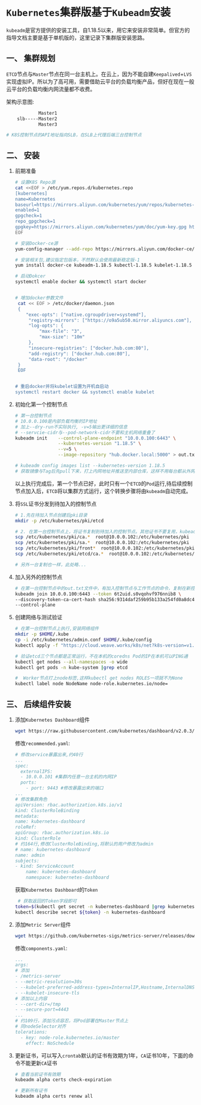 # `Kubernetes`集群版基于`Kubeadm`安装

`kubeadm`是官方提供的安装工具，自1.18.5以来，用它来安装非常简单。但官方的指导文档主要是基于单机版的，这里记录下集群版安装思路。

## 一、 集群规划

`ETCD`节点与`Master`节点在同一台主机上。在云上，因为不能自建`Keepalived`+`LVS`实现虚拟IP。所以为了高可用，需要借助云平台的负载均衡产品，但好在现在一般云平台的负载均衡内网流量都不收费。

架构示意图:

```bash
            Master1
    slb-----Master2
            Master3

# K8S控制节点的API地址指向SLB，在SLB上代理后端三台控制节点
```

## 二、 安装

1. 前期准备

    ```bash
    # 设置K8S Repo源
    cat <<EOF > /etc/yum.repos.d/kubernetes.repo
    [kubernetes]
    name=Kubernetes
    baseurl=https://mirrors.aliyun.com/kubernetes/yum/repos/kubernetes-el7-x86_64/
    enabled=1
    gpgcheck=1
    repo_gpgcheck=1
    gpgkey=https://mirrors.aliyun.com/kubernetes/yum/doc/yum-key.gpg https://mirrors.aliyun.com/kubernetes/yum/doc/rpm-package-key.gpg
    EOF

    # 安装Docker-ce源
    yum-config-manager --add-repo https://mirrors.aliyun.com/docker-ce/linux/centos/docker-ce.repo

    # 安装相关包,建议指定包版本，不然默认会使用最新稳定版-1
    yum install docker-ce kubeadm-1.18.5 kubectl-1.18.5 kubelet-1.18.5 -y

    # 启动Dokcer
    systemctl enable docker && systemctl start docker


    # 增加docker参数文件
     cat << EOF > /etc/docker/daemon.json
     {
        "exec-opts": ["native.cgroupdriver=systemd"],
         "registry-mirrors": ["https://o9a5ub50.mirror.aliyuncs.com"],
         "log-opts": {
             "max-file": "3",
             "max-size": "10m"
         },
         "insecure-registries": ["docker.hub.com:80"],
         "add-registry": ["docker.hub.com:80"],
         "data-root": "/docker"
     }
     EOF


    # 重启docker并将kubelet设置为开机自启动
    systemctl restart docker && systemctl enable kubelet
    ```

2. 初始化第一个控制节点

    ```bash
    # 第一台控制节点
    # 10.0.0.100是内部负载均衡的IP地址
    # 加上--dry-run不实际执行, -v=5输出更详细的信息
    # --servcie-cidr与--pod-network-cidr不要和主机网络重叠了
    kubeadm init    --control-plane-endpoint "10.0.0.100:6443" \
                    --kubernetes-version "1.18.5" \
                    --v=5 \
                    --image-repository "hub.docker.local:5000" > out.txt

    # kubeadm config images list --kubernetes-version 1.18.5
    # 获取镜像与Tag后先pull下来，打上内网地址并推送至内部仓库，这样不用每台都从外网下，加快速度
    ```
    以上执行完成后，第一个节点已好，此时只有一个`ETCD`的`Pod`运行,待后续控制节点加入后，`ETCD`将以集群方式运行，这个转换步骤将由`kubeadm`自动完成。

3. 将`SSL`证书分发到待加入的控制节点

    ```bash
    # 1.先在待加入节点创建后pki目录
    mkdir -p /etc/kubernetes/pki/etcd

    # 2. 在第一台控制节点上，将证书复制到待加入的控制节点。其他证书不要复用，kubeadm会自动创建
    scp /etc/kubernetes/pki/ca.*  root@10.0.0.102:/etc/kubernetes/pki
    scp /etc/kubernetes/pki/sa.*  root@10.0.0.102:/etc/kubernetes/pki
    scp /etc/kubernetes/pki/front*  root@10.0.0.102:/etc/kubernetes/pki
    scp /etc/kubernetes/pki/etcd/ca.*  root@10.0.0.102:/etc/kubernetes/pki/etcd

    # 另外一台复制也一样，此处略...
    ```

4. 加入另外的控制节点

    ```bash
    # 在第一台控制节点中的out.txt文件中，有加入控制节点与工作节点的命令，复制在新控制节点上运行即可
    kubeadm join 10.0.0.100:6443 --token 6t2uid.s0vqohvf976nnib8 \
    --discovery-token-ca-cert-hash sha256:9314daf259b95b133a254fd0a8dc41887bc99055c5dfd082a8d41591b18cc98b \
    --control-plane
    ```

5. 创建网络与测试验证

    ```bash
    # 在第一台控制节点上执行,安装网络组件
    mkdir -p $HOME/.kube
    cp -i /etc/kubernetes/admin.conf $HOME/.kube/config
    kubectl apply -f "https://cloud.weave.works/k8s/net?k8s-version=v1.18.5"

    # 验证etcd三个节点都是正常运行，不在本机的coredns Pod的IP在本机可以PING通
    kubectl get nodes --all-namespaces -o wide
    kubectl get pods -n kube-system |grep etcd

    #  Worker节点打上node标签,这样kubectl get nodes ROLES一项就不为None
    kubectl label node NodeName node-role.kubernetes.io/node=
    ```

## 三、 后续组件安装

1. 添加`Kubernetes Dashboard`组件

    ```bash
    wget https://raw.githubusercontent.com/kubernetes/dashboard/v2.0.3/aio/deploy/recommended.yaml
    ```

    修改`recommended.yaml`:

    ```yaml
    # 修改service暴露出来,约40行
    ...
    spec:
      externalIPS:
      - 10.0.0.101 #集群内任意一台主机的内网IP
      ports:
        - port: 9443 #修改暴露出来的端口
    ...
    # 修改集群角色
    apiVersion: rbac.authorization.k8s.io/v1
    kind: ClusterRoleBinding
    metadata:
    name: kubernetes-dashboard
    roleRef:
    apiGroup: rbac.authorization.k8s.io
    kind: ClusterRole
    # 约164行,修改ClusterRoleBinding,将默认的用户修改为admin
    # name: kubernetes-dashboard
    name: admin
    subjects:
    - kind: ServiceAccount
        name: kubernetes-dashboard
        namespace: kubernetes-dashboard
    ```

    获取`Kubernetes Dashboard`的`Token`

    ```bash
     # 获取返回的Token字段即可
    token=$(kubectl get secret -n kubernetes-dashboard |grep kubernetes-dashboard-token | awk '{print $1}')
    kubectl describe secret ${token} -n kubernetes-dashboard
    ```
    

2. 添加`Metric Server`组件

    ```bash
    wget https://github.com/kubernetes-sigs/metrics-server/releases/download/v0.3.6/components.yaml
    ```

    修改`components.yaml`:

    ```yaml
    ...
    args:
    # 添加
    - /metrics-server
    - --metric-resolution=30s
    - --kubelet-preferred-address-types=InternalIP,Hostname,InternalDNS,ExternalDNS,ExternalIP
    - --kubelet-insecure-tls
    # 添加以上内容
    - --cert-dir=/tmp
    - --secure-port=4443
    ...
    # 约109行，添加污点容忍，将Pod部署在Master节点上
    # 同nodeSelector对齐
    tolerations:
      - key: node-role.kubernetes.io/master
        effect: NoSchedule
    ```



2. 更新证书，可以写入`crontab`默认的证书有效期为1年，`CA`证书10年，下面的命令不能更新`CA`证书

    ```bash
    # 查看当前证书有效期
    kubeadm alpha certs check-expiration

    # 更新所有证书
    kubeadm alpha certs renew all
    ```
